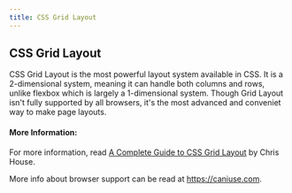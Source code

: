 ```yaml
---
title: CSS Grid Layout
---
```

## CSS Grid Layout
CSS Grid Layout is the most powerful layout system available in CSS.
It is a 2-dimensional system, meaning it can handle both columns and rows, unlike flexbox which is largely a 1-dimensional system.
Though Grid Layout isn't fully supported by all browsers, it's the most advanced and conveniet way to make page layouts.

#### More Information:
For more information, read <a href="http://chris.house/blog/a-complete-guide-css-grid-layout/" target="_blank">
A Complete Guide to CSS Grid Layout</a> by Chris House.

More info about browser support can be read at <a href="https://caniuse.com/#feat=css-grid" target="_blank">https://caniuse.com</a>.
